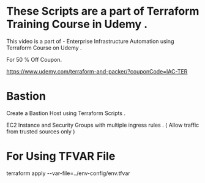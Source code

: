 # These Scripts are a part of Terraform Training Course in Udemy .

This video is a part of -  Enterprise Infrastructure  Automation using Terraform Course on Udemy .

For 50 % Off Coupon.

https://www.udemy.com/terraform-and-packer/?couponCode=IAC-TER

# Bastion

Create a Bastion Host using Terraform Scripts .

EC2 Instance and Security Groups with multiple ingress rules . ( Allow traffic from trusted sources only )



# For Using TFVAR File

terraform apply --var-file=../env-config/env.tfvar
